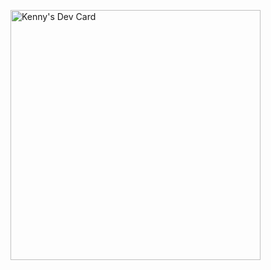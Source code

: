 <a href="https://app.daily.dev/kennychu0510"><img src="https://api.daily.dev/devcards/baec025aac3a436b818f2543dd71d7b5.png?r=aso" width="400" alt="Kenny's Dev Card"/></a>
